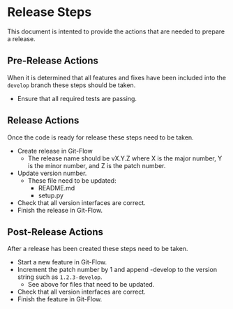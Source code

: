 # Release Steps
This document is intented to provide the actions that are needed to prepare a release.

## Pre-Release Actions
When it is determined that all features and fixes have been included into the `develop` branch these steps should be taken.

* Ensure that all required tests are passing.

## Release Actions
Once the code is ready for release these steps need to be taken.

* Create release in Git-Flow
    * The release name should be vX.Y.Z where X is the major number, Y is the minor number, and Z is the patch number.
* Update version number.
    * These file need to be updated:
        * README.md
        * setup.py
* Check that all version interfaces are correct.
* Finish the release in Git-Flow.

## Post-Release Actions
After a release has been created these steps need to be taken.

* Start a new feature in Git-Flow.
* Increment the patch number by 1 and append -develop to the version string such as `1.2.3-develop`.
    * See above for files that need to be updated.
* Check that all version interfaces are correct.
* Finish the feature in Git-Flow.
